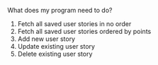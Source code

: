 What does my program need to do?

1. Fetch all saved user stories in no order
3. Fetch all saved user stories ordered by points
4. Add new user story
5. Update existing user story
6. Delete existing user story
